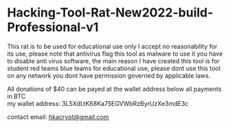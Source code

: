 # Hacking-Tool-Rat-New2022-build-Professional-v1
This rat is to be used for educational use only I accept no reasonability for its use, please note that antivirus flag this tool as malware to use it you have to disable anti virus software, the main reason I have created this tool is for student red teams blue teams for educational use, please dont use this tool on any network you dont have permission governed by applicable laws.

All donations of $40 can be payed at the wallet address below all payments in BTC  
 my wallet address: 3L5XdLtK68Ka75EGVWbRzByrUzXe3mdE3c  

contact email: hkacrypt@gmail.com

